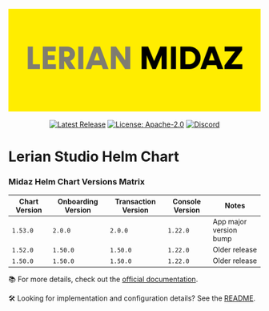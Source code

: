 
![banner](image/README/midaz-banner.png)

<div align="center">

[![Latest Release](https://img.shields.io/github/v/release/LerianStudio/helm?include_prereleases)](https://github.com/LerianStudio/helm/releases)
[![License: Apache-2.0](https://img.shields.io/badge/License-Apache_2.0-blue.svg)](https://github.com/LerianStudio/helm/blob/main/LICENSE)
[![Discord](https://img.shields.io/badge/Discord-Lerian%20Studio-%237289da.svg?logo=discord)](https://discord.gg/DnhqKwkGv3)

</div>

# Lerian Studio Helm Chart

### Midaz Helm Chart Versions Matrix

| Chart Version | Onboarding Version | Transaction Version        | Console Version   | Notes                      |
|---------------|--------------------|----------------------------|-------------------|----------------------------|
| `1.53.0`      | `2.0.0`            |  `2.0.0`                   | `1.22.0`          | App major version bump     |
| `1.52.0`      | `1.50.0`           |  `1.50.0`                  | `1.22.0`          | Older release              |
| `1.50.0`      | `1.50.0`           |  `1.50.0`                  | `1.22.0`          | Older release              |

📚 For more details, check out the [official documentation](https://docs.lerian.studio/docs/deploy-midaz-using-helm).

🛠️ Looking for implementation and configuration details? See the [README](charts/midaz/README.md).

